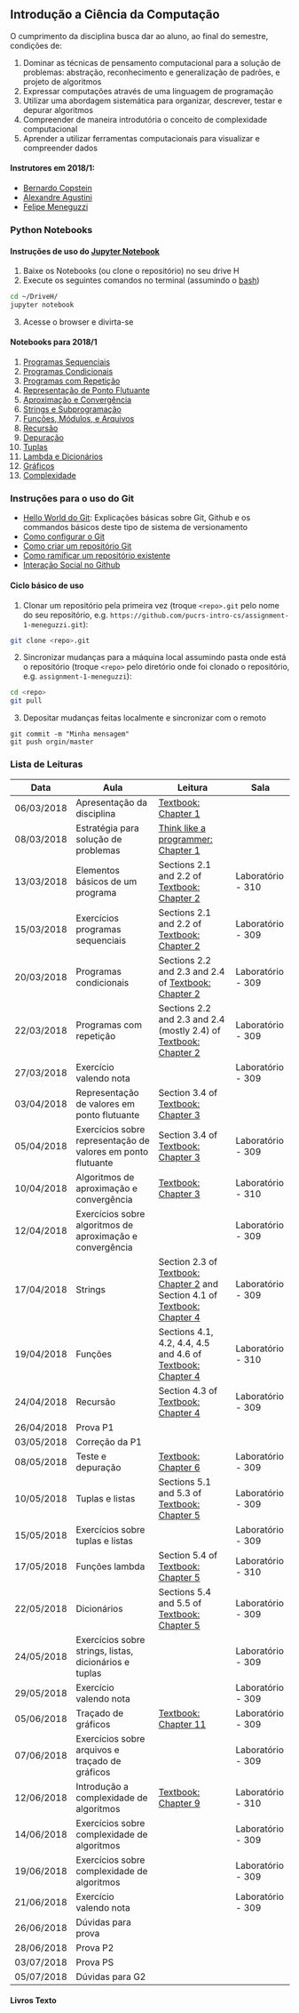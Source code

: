 ## Introdução a Ciência da Computação

<!-- You can use the [editor on GitHub](https://github.com/pucrs-intro-cs/pucrs-intro-cs.github.io/edit/master/index.md) to maintain and preview the content for your website in Markdown files.-->

<!-- Whenever you commit to this repository, GitHub Pages will run [Jekyll](https://jekyllrb.com/) to rebuild the pages in your site, from the content in your Markdown files. -->

O cumprimento da disciplina busca dar ao aluno, ao final do semestre, condições de: 

1. Dominar as técnicas de pensamento computacional para a solução de problemas: abstração, reconhecimento e generalização de padrões, e projeto de algoritmos
2. Expressar computações através de uma linguagem de programação
3. Utilizar uma abordagem sistemática para organizar, descrever, testar e depurar algoritmos
4. Compreender de maneira introdutória o conceito de complexidade computacional
5. Aprender a utilizar ferramentas computacionais para visualizar e compreender dados

#### Instrutores em 2018/1:

- [Bernardo Copstein](https://github.com/bcopstein)
- [Alexandre Agustini](https://github.com/aagustini)
- [Felipe Meneguzzi](https://github.com/meneguzzi)


### Python Notebooks

#### Instruções de uso do [Jupyter Notebook](http://jupyter.org/)

1. Baixe os Notebooks (ou clone o repositório) no seu drive H
2. Execute os seguintes comandos no terminal (assumindo o [bash](https://pt.wikipedia.org/wiki/Bash))
```bash
cd ~/DriveH/
jupyter notebook
```
3. Acesse o browser e divirta-se

#### Notebooks para 2018/1

1. [Programas Sequenciais](https://github.com/pucrs-intro-cs/python-notebooks/blob/master/1-Sequential%20Programs.ipynb)
2. [Programas Condicionais](https://github.com/pucrs-intro-cs/python-notebooks/blob/master/2-Branching%20Programs.ipynb)
3. [Programas com Repetição](https://github.com/pucrs-intro-cs/python-notebooks/blob/master/3-Iterative%20Programs.ipynb)
4. [Representação de Ponto Flutuante](https://github.com/pucrs-intro-cs/python-notebooks/blob/master/4-Number%20Representation.ipynb)
5. [Aproximação e Convergência](https://github.com/pucrs-intro-cs/python-notebooks/blob/master/5-Approximation%20and%20Bissection.ipynb)
6. [Strings e Subprogramação](https://github.com/pucrs-intro-cs/python-notebooks/blob/master/6-Strings-and-Functions.ipynb)
7. [Funções, Módulos, e Arquivos](https://github.com/pucrs-intro-cs/python-notebooks/blob/master/7-Functions-Modules-Files.ipynb)
8. [Recursão](https://github.com/pucrs-intro-cs/python-notebooks/blob/master/8-Recursion.ipynb)
9. [Depuração](https://github.com/pucrs-intro-cs/python-notebooks/blob/master/9-Testing-Debugging.ipynb)
10. [Tuplas](https://github.com/pucrs-intro-cs/python-notebooks/blob/master/10-Tuples-Lists.ipynb)
11. [Lambda e Dicionários](https://github.com/pucrs-intro-cs/python-notebooks/blob/master/11-Lambdas-Dictionaries.ipynb)
12. [Gráficos](https://github.com/pucrs-intro-cs/python-notebooks/blob/master/12-Plotting.ipynb)
13. [Complexidade](https://github.com/pucrs-intro-cs/python-notebooks/blob/master/13-Complexity.ipynb)


### Instruções para o uso do Git

- [Hello World do Git](https://guides.github.com/activities/hello-world/): Explicações básicas sobre Git, Github e os commandos básicos deste tipo de sistema de versionamento
- [Como configurar o Git](https://help.github.com/articles/set-up-git/)
- [Como criar um repositório Git](https://help.github.com/articles/create-a-repo/)
- [Como ramificar um repositório existente](https://help.github.com/articles/fork-a-repo/)
- [Interação Social no Github](https://help.github.com/articles/be-social/)

#### Ciclo básico de uso

1. Clonar um repositório pela primeira vez (troque ```<repo>.git``` pelo nome do seu repositório, e.g. ```https://github.com/pucrs-intro-cs/assignment-1-meneguzzi.git```): 
```bash
git clone <repo>.git
```

2. Sincronizar mudanças para a máquina local assumindo pasta onde está o repositório (troque ```<repo>``` pelo diretório onde foi clonado o repositório, e.g. ```assignment-1-meneguzzi```):
```bash
cd <repo>
git pull
```

3. Depositar mudanças feitas localmente e sincronizar com o remoto
```
git commit -m "Minha mensagem"
git push orgin/master
```


### Lista de Leituras

Data           |   Aula    |    Leitura  | Sala
--------------- | ---------- | ------------  | ---------
06/03/2018 | Apresentação da disciplina                                                            |   [Textbook: Chapter 1][Introduction to Computation and Programming Using Python]  | 
08/03/2018 | Estratégia para solução de problemas                                                  |   [Think like a programmer: Chapter 1][Think Like a Programmer: An Introduction to Creative Problem Solving]  | 
13/03/2018 | Elementos básicos de um programa                                                     | Sections 2.1 and 2.2 of [Textbook: Chapter 2][Introduction to Computation and Programming Using Python]   | Laboratório - 310
15/03/2018 | Exercícios programas sequenciais                                                      |  Sections 2.1 and 2.2 of [Textbook: Chapter 2][Introduction to Computation and Programming Using Python]   | Laboratório - 309
20/03/2018 | Programas condicionais                               | Sections 2.2 and 2.3 and 2.4 of [Textbook: Chapter 2][Introduction to Computation and Programming Using Python]   | Laboratório - 309
22/03/2018 | Programas com repetição                                        |  Sections 2.2 and 2.3 and 2.4 (mostly 2.4) of [Textbook: Chapter 2][Introduction to Computation and Programming Using Python]  | Laboratório - 309
27/03/2018 | Exercício valendo nota                                                                |    | Laboratório - 309
03/04/2018 | Representação de valores em ponto flutuante                               | Section 3.4 of [Textbook: Chapter 3][Introduction to Computation and Programming Using Python]   | 
05/04/2018 | Exercícios sobre representação de valores em ponto flutuante                          | Section 3.4 of [Textbook: Chapter 3][Introduction to Computation and Programming Using Python]   | Laboratório - 309
10/04/2018 | Algoritmos de aproximação e convergência                                     |  [Textbook: Chapter 3][Introduction to Computation and Programming Using Python]  | Laboratório - 310
12/04/2018 | Exercícios sobre algoritmos de aproximação e convergência                             |    | Laboratório - 309
17/04/2018 | Strings                                                |  Section 2.3 of [Textbook: Chapter 2][Introduction to Computation and Programming Using Python] and Section 4.1 of [Textbook: Chapter 4][Introduction to Computation and Programming Using Python]  | Laboratório - 309
19/04/2018 | Funções                                  |   Sections 4.1, 4.2, 4.4, 4.5 and 4.6 of [Textbook: Chapter 4][Introduction to Computation and Programming Using Python]  | Laboratório - 310
24/04/2018 | Recursão                                                       |  Section 4.3 of [Textbook: Chapter 4][Introduction to Computation and Programming Using Python]  | Laboratório - 309
26/04/2018 | Prova P1                                                                              |    | 
03/05/2018 | Correção da P1                                                                        |    | 
08/05/2018 | Teste e depuração                                                             |  [Textbook: Chapter 6][Introduction to Computation and Programming Using Python]  | Laboratório - 309
10/05/2018 | Tuplas e listas                                          |  Sections 5.1 and 5.3 of [Textbook: Chapter 5][Introduction to Computation and Programming Using Python]  | Laboratório - 309
15/05/2018 | Exercícios sobre tuplas e listas                                                      |    | Laboratório - 309
17/05/2018 | Funções lambda                                                 | Section 5.4 of [Textbook: Chapter 5][Introduction to Computation and Programming Using Python]   | Laboratório - 310
22/05/2018 | Dicionários             | Sections 5.4 and 5.5 of [Textbook: Chapter 5][Introduction to Computation and Programming Using Python]   | Laboratório - 309
24/05/2018 | Exercícios sobre strings, listas, dicionários e tuplas                                |    | Laboratório - 309
29/05/2018 | Exercício valendo nota                                                                |    | Laboratório - 309
05/06/2018 | Traçado de gráficos                                                     |   [Textbook: Chapter 11][Introduction to Computation and Programming Using Python]  | Laboratório - 309
07/06/2018 | Exercícios sobre arquivos e traçado de gráficos                                       |    | Laboratório - 309
12/06/2018 | Introdução a complexidade de algoritmos                                               |  [Textbook: Chapter 9][Introduction to Computation and Programming Using Python]  | Laboratório - 310
14/06/2018 | Exercícios sobre complexidade de algoritmos                                           |    | Laboratório - 309
19/06/2018 | Exercícios sobre complexidade de algoritmos                                           |    | Laboratório - 309
21/06/2018 | Exercício valendo nota                                                                |    | Laboratório - 309
26/06/2018 | Dúvidas para prova                                                                    |    | 
28/06/2018 | Prova P2                                                                              |    | 
03/07/2018 | Prova PS                                                                              |    | 
05/07/2018 | Dúvidas para G2                                                           

#### Livros Texto

[Introduction to Computation and Programming Using Python]: [https://github.com/y0m0/MIT.6.00.1x/raw/master/Introduction.to.Computation.and.Programming.Using.Python.2nd.Edition.pdf]
[Think Like a Programmer: An Introduction to Creative Problem Solving]: [https://www.amazon.com/Think-Like-Programmer-Introduction-Creative/dp/1593274246/ref=sr_1_2?ie=UTF8&qid=1517942703&sr=8-2&keywords=THINK+LIKE+A+PROGRAMMER]


<!-- ### Markdown

TBD
Markdown is a lightweight and easy-to-use syntax for styling your writing. It includes conventions for

```markdown
Syntax highlighted code block

# Header 1
## Header 2
### Header 3

- Bulleted
- List

1. Numbered
2. List

**Bold** and _Italic_ and `Code` text

[Link](url) and ![Image](src)
```

For more details see [GitHub Flavored Markdown](https://guides.github.com/features/mastering-markdown/). -->


<!-- Having trouble with Pages? Check out our [documentation](https://help.github.com/categories/github-pages-basics/) or [contact support](https://github.com/contact) and we’ll help you sort it out. -->
